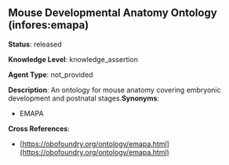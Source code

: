 [//]: # (DO NOT MANUALLY EDIT THIS FILE. IT IS GENERATED FROM A TEMPLATE.)

## Mouse Developmental Anatomy Ontology (infores:emapa)

**Status**: released
  
**Knowledge Level**: knowledge_assertion
  
**Agent Type**: not_provided

**Description**: An ontology for mouse anatomy covering embryonic development and postnatal stages.**Synonyms**:

- EMAPA

**Cross References**:

- [https://obofoundry.org/ontology/emapa.html](https://obofoundry.org/ontology/emapa.html)


